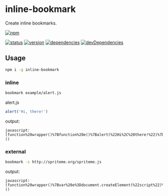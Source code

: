 # inline-bookmark
Create inline bookmarks.

[![npm](https://nodei.co/npm/inline-bookmark.png?downloads=true)](https://www.npmjs.org/package/inline-bookmark)

[![status](https://travis-ci.org/zoubin/inline-bookmark.svg?branch=master)](https://travis-ci.org/zoubin/inline-bookmark)
[![version](https://img.shields.io/npm/v/inline-bookmark.svg)](https://www.npmjs.org/package/inline-bookmark)
[![dependencies](https://david-dm.org/zoubin/inline-bookmark.svg)](https://david-dm.org/zoubin/inline-bookmark)
[![devDependencies](https://david-dm.org/zoubin/inline-bookmark/dev-status.svg)](https://david-dm.org/zoubin/inline-bookmark#info=devDependencies)

## Usage

```bash
npm i -g inline-bookmark

```

### inline

```bash
bookmark example/alert.js

```

alert.js

```javascript
alert('Hi, there!')

```

output:

```
javascript:(function%20wrapper()%7Bfunction%20e()%7Balert(%22Hi%2C%20there!%22)%7Dvar%20t%3Ddocument.createElement(%22script%22)%3Bt.innerText%3D%22!%22%2Be.toString()%2B%22()%22%2Cdocument.head.appendChild(t)%7D)()

```

### external

```bash
bookmark -s http://spriteme.org/spriteme.js

```

output:

```
javascript:(function%20wrapper()%7Bvar%20e%3Ddocument.createElement(%22script%22)%3Be.type%3D%22text%2Fjavascript%22%2Ce.src%3D%22http%3A%2F%2Fspriteme.org%2Fspriteme.js%22%2Cdocument.head.appendChild(e)%7D)()

```


